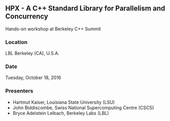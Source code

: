 
## HPX - A C++ Standard Library for Parallelism and Concurrency

Hands-on workshop at Berkeley C++ Summit

### Location

LBL Berkeley (CA), U.S.A.

### Date

Tuesday, October 18, 2016

### Presenters

 - Hartmut Kaiser, Louisiana State University (LSU)
 - John Biddiscombe, Swiss National Supercomputing Centre (CSCS)
 - Bryce Adelstein Lelbach, Berkeley Labs (LBL)
